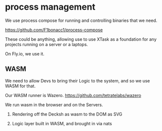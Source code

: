 # process management

We use process compose for running and controlling binaries that we need.

https://github.com/F1bonacc1/process-compose


These could be anything, allowing use to use XTask as a foundation for any projects running on a server or a laptops.

On Fly.io, we use it.

## WASM

We need to allow Devs to bring their Logic to the system, and so we use WASM for that.  

Our WASM runner is Wazero. https://github.com/tetratelabs/wazero

We run wasm in the browser and on the Servers.

1. Rendering off the Decksh as wasm to the DOM as SVG

2. Logic layer built in WASM, and brought in via nats





